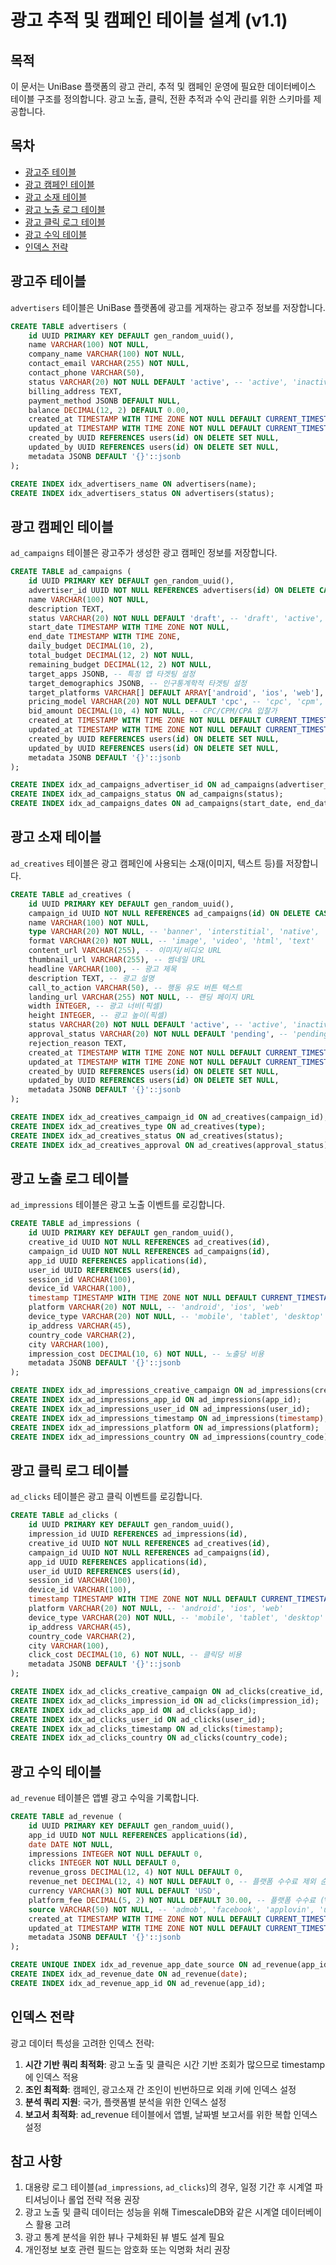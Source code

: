 # 광고 추적 및 캠페인 테이블 설계 (v1.1)

## 목적

이 문서는 UniBase 플랫폼의 광고 관리, 추적 및 캠페인 운영에 필요한 데이터베이스 테이블 구조를 정의합니다. 광고 노출, 클릭, 전환 추적과 수익 관리를 위한 스키마를 제공합니다.

## 목차

- [광고주 테이블](#광고주-테이블)
- [광고 캠페인 테이블](#광고-캠페인-테이블)
- [광고 소재 테이블](#광고-소재-테이블)
- [광고 노출 로그 테이블](#광고-노출-로그-테이블)
- [광고 클릭 로그 테이블](#광고-클릭-로그-테이블)
- [광고 수익 테이블](#광고-수익-테이블)
- [인덱스 전략](#인덱스-전략)

## 광고주 테이블

`advertisers` 테이블은 UniBase 플랫폼에 광고를 게재하는 광고주 정보를 저장합니다.

```sql
CREATE TABLE advertisers (
    id UUID PRIMARY KEY DEFAULT gen_random_uuid(),
    name VARCHAR(100) NOT NULL,
    company_name VARCHAR(100) NOT NULL,
    contact_email VARCHAR(255) NOT NULL,
    contact_phone VARCHAR(50),
    status VARCHAR(20) NOT NULL DEFAULT 'active', -- 'active', 'inactive', 'suspended'
    billing_address TEXT,
    payment_method JSONB DEFAULT NULL,
    balance DECIMAL(12, 2) DEFAULT 0.00,
    created_at TIMESTAMP WITH TIME ZONE NOT NULL DEFAULT CURRENT_TIMESTAMP,
    updated_at TIMESTAMP WITH TIME ZONE NOT NULL DEFAULT CURRENT_TIMESTAMP,
    created_by UUID REFERENCES users(id) ON DELETE SET NULL,
    updated_by UUID REFERENCES users(id) ON DELETE SET NULL,
    metadata JSONB DEFAULT '{}'::jsonb
);

CREATE INDEX idx_advertisers_name ON advertisers(name);
CREATE INDEX idx_advertisers_status ON advertisers(status);
```

## 광고 캠페인 테이블

`ad_campaigns` 테이블은 광고주가 생성한 광고 캠페인 정보를 저장합니다.

```sql
CREATE TABLE ad_campaigns (
    id UUID PRIMARY KEY DEFAULT gen_random_uuid(),
    advertiser_id UUID NOT NULL REFERENCES advertisers(id) ON DELETE CASCADE,
    name VARCHAR(100) NOT NULL,
    description TEXT,
    status VARCHAR(20) NOT NULL DEFAULT 'draft', -- 'draft', 'active', 'paused', 'completed', 'canceled'
    start_date TIMESTAMP WITH TIME ZONE NOT NULL,
    end_date TIMESTAMP WITH TIME ZONE,
    daily_budget DECIMAL(10, 2),
    total_budget DECIMAL(12, 2) NOT NULL,
    remaining_budget DECIMAL(12, 2) NOT NULL,
    target_apps JSONB, -- 특정 앱 타겟팅 설정
    target_demographics JSONB, -- 인구통계학적 타겟팅 설정
    target_platforms VARCHAR[] DEFAULT ARRAY['android', 'ios', 'web'], -- 타겟 플랫폼
    pricing_model VARCHAR(20) NOT NULL DEFAULT 'cpc', -- 'cpc', 'cpm', 'cpa'
    bid_amount DECIMAL(10, 4) NOT NULL, -- CPC/CPM/CPA 입찰가
    created_at TIMESTAMP WITH TIME ZONE NOT NULL DEFAULT CURRENT_TIMESTAMP,
    updated_at TIMESTAMP WITH TIME ZONE NOT NULL DEFAULT CURRENT_TIMESTAMP,
    created_by UUID REFERENCES users(id) ON DELETE SET NULL,
    updated_by UUID REFERENCES users(id) ON DELETE SET NULL,
    metadata JSONB DEFAULT '{}'::jsonb
);

CREATE INDEX idx_ad_campaigns_advertiser_id ON ad_campaigns(advertiser_id);
CREATE INDEX idx_ad_campaigns_status ON ad_campaigns(status);
CREATE INDEX idx_ad_campaigns_dates ON ad_campaigns(start_date, end_date);
```

## 광고 소재 테이블

`ad_creatives` 테이블은 광고 캠페인에 사용되는 소재(이미지, 텍스트 등)를 저장합니다.

```sql
CREATE TABLE ad_creatives (
    id UUID PRIMARY KEY DEFAULT gen_random_uuid(),
    campaign_id UUID NOT NULL REFERENCES ad_campaigns(id) ON DELETE CASCADE,
    name VARCHAR(100) NOT NULL,
    type VARCHAR(20) NOT NULL, -- 'banner', 'interstitial', 'native', 'video'
    format VARCHAR(20) NOT NULL, -- 'image', 'video', 'html', 'text'
    content_url VARCHAR(255), -- 이미지/비디오 URL
    thumbnail_url VARCHAR(255), -- 썸네일 URL
    headline VARCHAR(100), -- 광고 제목
    description TEXT, -- 광고 설명
    call_to_action VARCHAR(50), -- 행동 유도 버튼 텍스트
    landing_url VARCHAR(255) NOT NULL, -- 랜딩 페이지 URL
    width INTEGER, -- 광고 너비(픽셀)
    height INTEGER, -- 광고 높이(픽셀)
    status VARCHAR(20) NOT NULL DEFAULT 'active', -- 'active', 'inactive'
    approval_status VARCHAR(20) NOT NULL DEFAULT 'pending', -- 'pending', 'approved', 'rejected'
    rejection_reason TEXT,
    created_at TIMESTAMP WITH TIME ZONE NOT NULL DEFAULT CURRENT_TIMESTAMP,
    updated_at TIMESTAMP WITH TIME ZONE NOT NULL DEFAULT CURRENT_TIMESTAMP,
    created_by UUID REFERENCES users(id) ON DELETE SET NULL,
    updated_by UUID REFERENCES users(id) ON DELETE SET NULL,
    metadata JSONB DEFAULT '{}'::jsonb
);

CREATE INDEX idx_ad_creatives_campaign_id ON ad_creatives(campaign_id);
CREATE INDEX idx_ad_creatives_type ON ad_creatives(type);
CREATE INDEX idx_ad_creatives_status ON ad_creatives(status);
CREATE INDEX idx_ad_creatives_approval ON ad_creatives(approval_status);
```

## 광고 노출 로그 테이블

`ad_impressions` 테이블은 광고 노출 이벤트를 로깅합니다.

```sql
CREATE TABLE ad_impressions (
    id UUID PRIMARY KEY DEFAULT gen_random_uuid(),
    creative_id UUID NOT NULL REFERENCES ad_creatives(id),
    campaign_id UUID NOT NULL REFERENCES ad_campaigns(id),
    app_id UUID REFERENCES applications(id),
    user_id UUID REFERENCES users(id),
    session_id VARCHAR(100),
    device_id VARCHAR(100),
    timestamp TIMESTAMP WITH TIME ZONE NOT NULL DEFAULT CURRENT_TIMESTAMP,
    platform VARCHAR(20) NOT NULL, -- 'android', 'ios', 'web'
    device_type VARCHAR(20) NOT NULL, -- 'mobile', 'tablet', 'desktop'
    ip_address VARCHAR(45),
    country_code VARCHAR(2),
    city VARCHAR(100),
    impression_cost DECIMAL(10, 6) NOT NULL, -- 노출당 비용
    metadata JSONB DEFAULT '{}'::jsonb
);

CREATE INDEX idx_ad_impressions_creative_campaign ON ad_impressions(creative_id, campaign_id);
CREATE INDEX idx_ad_impressions_app_id ON ad_impressions(app_id);
CREATE INDEX idx_ad_impressions_user_id ON ad_impressions(user_id);
CREATE INDEX idx_ad_impressions_timestamp ON ad_impressions(timestamp);
CREATE INDEX idx_ad_impressions_platform ON ad_impressions(platform);
CREATE INDEX idx_ad_impressions_country ON ad_impressions(country_code);
```

## 광고 클릭 로그 테이블

`ad_clicks` 테이블은 광고 클릭 이벤트를 로깅합니다.

```sql
CREATE TABLE ad_clicks (
    id UUID PRIMARY KEY DEFAULT gen_random_uuid(),
    impression_id UUID REFERENCES ad_impressions(id),
    creative_id UUID NOT NULL REFERENCES ad_creatives(id),
    campaign_id UUID NOT NULL REFERENCES ad_campaigns(id),
    app_id UUID REFERENCES applications(id),
    user_id UUID REFERENCES users(id),
    session_id VARCHAR(100),
    device_id VARCHAR(100),
    timestamp TIMESTAMP WITH TIME ZONE NOT NULL DEFAULT CURRENT_TIMESTAMP,
    platform VARCHAR(20) NOT NULL, -- 'android', 'ios', 'web'
    device_type VARCHAR(20) NOT NULL, -- 'mobile', 'tablet', 'desktop'
    ip_address VARCHAR(45),
    country_code VARCHAR(2),
    city VARCHAR(100),
    click_cost DECIMAL(10, 6) NOT NULL, -- 클릭당 비용
    metadata JSONB DEFAULT '{}'::jsonb
);

CREATE INDEX idx_ad_clicks_creative_campaign ON ad_clicks(creative_id, campaign_id);
CREATE INDEX idx_ad_clicks_impression_id ON ad_clicks(impression_id);
CREATE INDEX idx_ad_clicks_app_id ON ad_clicks(app_id);
CREATE INDEX idx_ad_clicks_user_id ON ad_clicks(user_id);
CREATE INDEX idx_ad_clicks_timestamp ON ad_clicks(timestamp);
CREATE INDEX idx_ad_clicks_country ON ad_clicks(country_code);
```

## 광고 수익 테이블

`ad_revenue` 테이블은 앱별 광고 수익을 기록합니다.

```sql
CREATE TABLE ad_revenue (
    id UUID PRIMARY KEY DEFAULT gen_random_uuid(),
    app_id UUID NOT NULL REFERENCES applications(id),
    date DATE NOT NULL,
    impressions INTEGER NOT NULL DEFAULT 0,
    clicks INTEGER NOT NULL DEFAULT 0,
    revenue_gross DECIMAL(12, 4) NOT NULL DEFAULT 0,
    revenue_net DECIMAL(12, 4) NOT NULL DEFAULT 0, -- 플랫폼 수수료 제외 순수익
    currency VARCHAR(3) NOT NULL DEFAULT 'USD',
    platform_fee DECIMAL(5, 2) NOT NULL DEFAULT 30.00, -- 플랫폼 수수료 (%)
    source VARCHAR(50) NOT NULL, -- 'admob', 'facebook', 'applovin', 'unity', 'internal'
    created_at TIMESTAMP WITH TIME ZONE NOT NULL DEFAULT CURRENT_TIMESTAMP,
    updated_at TIMESTAMP WITH TIME ZONE NOT NULL DEFAULT CURRENT_TIMESTAMP,
    metadata JSONB DEFAULT '{}'::jsonb
);

CREATE UNIQUE INDEX idx_ad_revenue_app_date_source ON ad_revenue(app_id, date, source);
CREATE INDEX idx_ad_revenue_date ON ad_revenue(date);
CREATE INDEX idx_ad_revenue_app_id ON ad_revenue(app_id);
```

## 인덱스 전략

광고 데이터 특성을 고려한 인덱스 전략:

1. **시간 기반 쿼리 최적화**: 광고 노출 및 클릭은 시간 기반 조회가 많으므로 timestamp에 인덱스 적용
2. **조인 최적화**: 캠페인, 광고소재 간 조인이 빈번하므로 외래 키에 인덱스 설정
3. **분석 쿼리 지원**: 국가, 플랫폼별 분석을 위한 인덱스 설정
4. **보고서 최적화**: ad_revenue 테이블에서 앱별, 날짜별 보고서를 위한 복합 인덱스 설정

## 참고 사항

1. 대용량 로그 테이블(`ad_impressions`, `ad_clicks`)의 경우, 일정 기간 후 시계열 파티셔닝이나 롤업 전략 적용 권장
2. 광고 노출 및 클릭 데이터는 성능을 위해 TimescaleDB와 같은 시계열 데이터베이스 활용 고려
3. 광고 통계 분석을 위한 뷰나 구체화된 뷰 별도 설계 필요
4. 개인정보 보호 관련 필드는 암호화 또는 익명화 처리 권장 